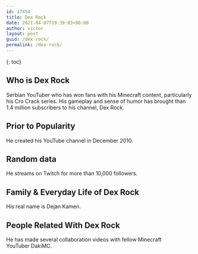 ```yaml
---
id: 17454
title: Dex Rock
date: 2021-04-07T19:39:03+00:00
author: victor
layout: post
guid: /dex-rock/
permalink: /dex-rock/
---
```



{: toc}


## Who is Dex Rock



Serbian YouTuber who has won fans with his Minecraft content, particularly his Cro Crack series. His gameplay and sense of humor has brought than 1.4 million subscribers to his channel, Dex Rock. 

                
                
                
## Prior to Popularity



He created his YouTube channel in December 2010. 

                
                
                
## Random data



He streams on Twitch for more than 10,000 followers. 

                
                
                
## Family & Everyday Life of Dex Rock



His real name is Dejan Kamen. 

                
                
                
## People Related With Dex Rock



He has made several collaboration videos with fellow Minecraft YouTuber DakiMC. 

                
              
            
          
          
          